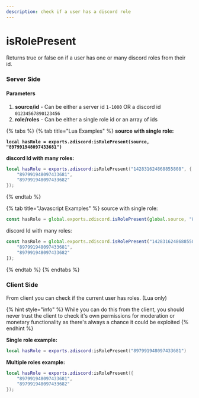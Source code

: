 ```yaml
---
description: check if a user has a discord role
---
```


# isRolePresent

Returns true or false on if a user has one or many discord roles from their id.&#x20;

### Server Side

#### Parameters

1. **source/id** - Can be either a server id `1-1000` OR a discord id `01234567890123456`
2. **role/roles** - Can be either a single role id or an array of ids

{% tabs %}
{% tab title="Lua Examples" %}
**source with single role:**

<pre class="language-lua"><code class="lang-lua"><strong>local hasRole = exports.zdiscord:isRolePresent(source, "897991948097433681")
</strong></code></pre>



**discord Id with many roles:**

```lua
local hasRole = exports.zdiscord:isRolePresent("142831624868855808", {
    "897991948097433681",
    "897991948097433682"
});
```
{% endtab %}

{% tab title="Javascript Examples" %}
source with single role:

```javascript
const hasRole = global.exports.zdiscord.isRolePresent(global.source, "897991948097433681");
```



discord Id with many roles:

```javascript
const hasRole = global.exports.zdiscord.isRolePresent("142831624868855808", [
    "897991948097433681",
    "897991948097433682"
]);
```
{% endtab %}
{% endtabs %}

### Client Side

From client you can check if the current user has roles. (Lua only)

{% hint style="info" %}
While you can do this from the client, you should never trust the client to check it's own permissions for moderation or monetary functionality as there's always a chance it could be exploited
{% endhint %}

**Single role example:**

```lua
local hasRole = exports.zdiscord:isRolePresent("897991948097433681")
```

**Multiple roles example:**

```lua
local hasRole = exports.zdiscord:isRolePresent({
    "897991948097433681",
    "897991948097433682"
});
```

